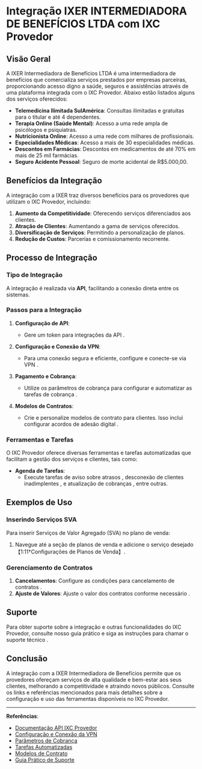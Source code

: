 # Integração IXER INTERMEDIADORA DE BENEFÍCIOS LTDA com IXC Provedor

## Visão Geral
A IXER Intermediadora de Benefícios LTDA é uma intermediadora de benefícios que comercializa serviços prestados por empresas parceiras, proporcionando acesso digno a saúde, seguros e assistências através de uma plataforma integrada com o IXC Provedor. Abaixo estão listados alguns dos serviços oferecidos:

- **Telemedicina Ilimitada SulAmérica**: Consultas ilimitadas e gratuitas para o titular e até 4 dependentes.
- **Terapia Online (Saúde Mental)**: Acesso a uma rede ampla de psicólogos e psiquiatras.
- **Nutricionista Online**: Acesso a uma rede com milhares de profissionais.
- **Especialidades Médicas**: Acesso a mais de 30 especialidades médicas.
- **Descontos em Farmácias**: Descontos em medicamentos de até 70% em mais de 25 mil farmácias.
- **Seguro Acidente Pessoal**: Seguro de morte acidental de R$5.000,00.

## Benefícios da Integração
A integração com a IXER traz diversos benefícios para os provedores que utilizam o IXC Provedor, incluindo:

1. **Aumento da Competitividade**: Oferecendo serviços diferenciados aos clientes.
2. **Atração de Clientes**: Aumentando a gama de serviços oferecidos.
3. **Diversificação de Serviços**: Permitindo a personalização de planos.
4. **Redução de Custos**: Parcerias e comissionamento recorrente.

## Processo de Integração

### Tipo de Integração
A integração é realizada via **API**, facilitando a conexão direta entre os sistemas.

### Passos para a Integração

1. **Configuração de API**:
    - Gere um token para integrações da API .

2. **Configuração e Conexão da VPN**:
    - Para uma conexão segura e eficiente, configure e conecte-se via VPN .

3. **Pagamento e Cobrança**:
    - Utilize os parâmetros de cobrança  para configurar e automatizar as tarefas de cobrança .

4. **Modelos de Contratos**:
    - Crie e personalize modelos de contrato  para clientes. Isso inclui configurar acordos de adesão digital .

### Ferramentas e Tarefas
O IXC Provedor oferece diversas ferramentas e tarefas automatizadas que facilitam a gestão dos serviços e clientes, tais como:

- **Agenda de Tarefas**:
    - Execute tarefas de aviso sobre atrasos , desconexão de clientes inadimplentes , e atualização de cobranças , entre outras.

## Exemplos de Uso

### Inserindo Serviços SVA
Para inserir Serviços de Valor Agregado (SVA) no plano de venda:
1. Navegue até a seção de planos de venda e adicione o serviço desejado【1:11†Configurações de Planos de Venda】.
  
### Gerenciamento de Contratos
1. **Cancelamentos**: Configure as condições para cancelamento de contratos .
2. **Ajuste de Valores**: Ajuste o valor dos contratos conforme necessário .

## Suporte
Para obter suporte sobre a integração e outras funcionalidades do IXC Provedor, consulte nosso guia prático  e siga as instruções para chamar o suporte técnico .

## Conclusão
A integração com a IXER Intermediadora de Benefícios permite que os provedores ofereçam serviços de alta qualidade e bem-estar aos seus clientes, melhorando a competitividade e atraindo novos públicos. Consulte os links e referências mencionados para mais detalhes sobre a configuração e uso das ferramentas disponíveis no IXC Provedor.

---

**Referências**:
- [Documentação API IXC Provedor](https://wiki.ixcsoft.com.br/pt-br/API)
- [Configuração e Conexão da VPN](https://wiki.ixcsoft.com.br/pt-br/Configuração_e_Conexão_da_VPN)
- [Parâmetros de Cobrança](https://wiki.ixcsoft.com.br/pt-br/CRM/Cobranca/Parametros_de_cobranca)
- [Tarefas Automatizadas](https://wiki.ixcsoft.com.br/pt-br/Ferramentas/Agenda_de_Tarefas)
- [Modelos de Contrato](https://wiki.ixcsoft.com.br/pt-br/Cadastros/Contratos/Modelos_de_contrato_de_cliente)
- [Guia Prático de Suporte](https://wiki.ixcsoft.com.br/pt-br/Guia_Pratico_de_Suporte)